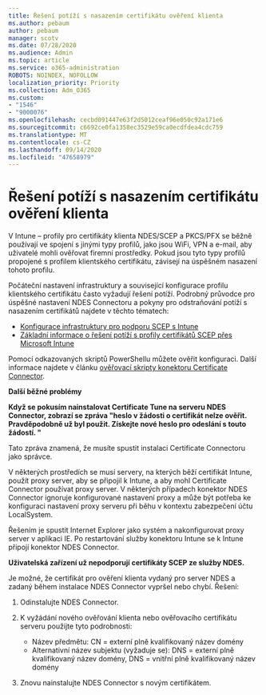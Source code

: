 ```yaml
---
title: Řešení potíží s nasazením certifikátu ověření klienta
ms.author: pebaum
author: pebaum
manager: scotv
ms.date: 07/28/2020
ms.audience: Admin
ms.topic: article
ms.service: o365-administration
ROBOTS: NOINDEX, NOFOLLOW
localization_priority: Priority
ms.collection: Adm_O365
ms.custom:
- "1546"
- "9000076"
ms.openlocfilehash: cecbd091447e63f2d5012ceaf96e050c92a171e6
ms.sourcegitcommit: c6692ce0fa1358ec3529e59ca0ecdfdea4cdc759
ms.translationtype: MT
ms.contentlocale: cs-CZ
ms.lasthandoff: 09/14/2020
ms.locfileid: "47658979"
---
```

# <a name="troubleshooting-client-authentication-certificate-deployment"></a>Řešení potíží s nasazením certifikátu ověření klienta

V Intune – profily pro certifikáty klienta NDES/SCEP a PKCS/PFX se běžně používají ve spojení s jinými typy profilů, jako jsou WiFi, VPN a e-mail, aby uživatelé mohli ověřovat firemní prostředky. Pokud jsou tyto typy profilů propojené s profilem klientského certifikátu, závisejí na úspěšném nasazení tohoto profilu.

Počáteční nastavení infrastruktury a související konfigurace profilu klientského certifikátu často vyžadují řešení potíží. Podrobný průvodce pro úspěšné nastavení NDES Connectoru a pokyny pro odstraňování potíží s nasazením certifikátů najdete v těchto tématech: 

- [Konfigurace infrastruktury pro podporu SCEP s Intune](https://support.microsoft.com/help/4459540/troubleshoot-ndes-configuration-for-use-with-intune)
- [Základní informace o řešení potíží s profily certifikátů SCEP přes Microsoft Intune](https://support.microsoft.com/help/4457481/troubleshooting-scep-certificate-profile-deployment-in-intune)

Pomocí odkazovaných skriptů PowerShellu můžete ověřit konfiguraci. Další informace najdete v článku [ověřovací skripty konektoru Certificate Connector](https://github.com/microsoftgraph/powershell-intune-samples/tree/master/CertificationAuthority).

  
**Další běžné problémy**

**Když se pokusím nainstalovat Certificate Tune na serveru NDES Connector, zobrazí se zpráva "heslo v žádosti o certifikát nelze ověřit. Pravděpodobně už byl použit. Získejte nové heslo pro odeslání s touto žádostí. "**  

Tato zpráva znamená, že musíte spustit instalaci Certificate Connectoru jako správce.

V některých prostředích se musí servery, na kterých běží certifikát Intune, použít proxy server, aby se připojil k Intune, a aby mohl Certificate Connector používat proxy server. V některých případech konektor NDES Connector ignoruje konfigurované nastavení proxy a může být potřeba ke konfiguraci nastavení proxy serveru při běhu v kontextu zabezpečení účtu LocalSystem. 
 
Řešením je spustit Internet Explorer jako systém a nakonfigurovat proxy server v aplikaci IE. Po restartování služby konektoru Intune se k Intune připojí konektor NDES Connector.

**Uživatelská zařízení už nepodporují certifikáty SCEP ze služby NDES.**

Je možné, že certifikát pro ověření klienta vydaný pro server NDES a zadaný během instalace NDES Connector vypršel nebo chybí. Řešení: 
 
1. Odinstalujte NDES Connector.  
2. K vyžádání nového ověřování klienta nebo ověřovacího certifikátu serveru použijte tyto podrobnosti: 
 
    - Název předmětu: CN = externí plně kvalifikovaný název domény  
    - Alternativní název subjektu (vyžaduje se): DNS = externí plně kvalifikovaný název domény, DNS = vnitřní plně kvalifikovaný název domény 
 
3. Znovu nainstalujte NDES Connector s novým certifikátem.